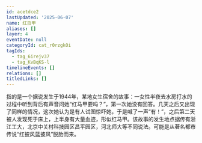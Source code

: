 ```yaml
---
id: acetdce2
lastUpdated: '2025-06-07'
name: 红马甲
aliases: []
layer: 4
eventDate: null
categoryId: cat_r0rzgkOi
tagIds:
  - tag_6irejv37
  - tag_KvBqKS-l
timelineEvents: []
relations: []
titledLinks: []
---
```

指的是一个据说发生于1944年，某地女生宿舍的故事：一女性半夜去水房打水的过程中听到背后有声音问她“红马甲要吗？”，第一次她没有回答。几天之后又出现了同样的情况，这次她认为是有人试图惊吓她，于是喊了一声“有！”，之后第二天被人发现死于床上，上半身有大量血迹，形似红马甲。该故事的发生地点据传有浙江工大，北京中关村科技园区昌平园区，河北师大等不同说法。可能是从著名都市传说“红披风蓝披风”脱胎而来。

